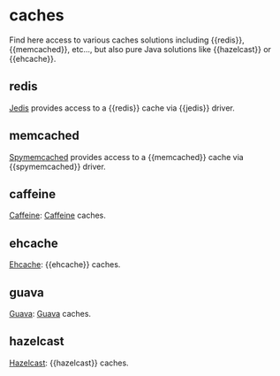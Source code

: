 # caches

Find here access to various caches solutions including {{redis}}, {{memcached}}, etc..., but also pure Java solutions like {{hazelcast}} or {{ehcache}}.

## redis

[Jedis](/doc/jedis) provides access to a {{redis}} cache via {{jedis}} driver.

## memcached

[Spymemcached](/doc/spymemcached) provides access to a {{memcached}} cache via {{spymemcached}} driver.

## caffeine
[Caffeine](/doc/caffeine): [Caffeine](https://github.com/ben-manes/caffeine) caches.

## ehcache
[Ehcache](/doc/ehcache): {{ehcache}} caches.

## guava
[Guava](/doc/guava-cache): [Guava](https://github.com/google/guava) caches.

## hazelcast

[Hazelcast](/doc/hazelcast): {{hazelcast}} caches.
